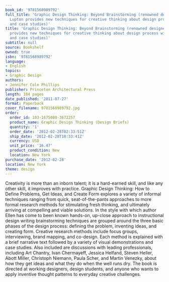 ```yaml
---
book_id: '9781568989792'
full_title: 'Graphic Design Thinking: Beyond Brainstorming (renowned designer Ellen
  Lupton provides new techniques for creative thinking about design process with examples
  and case studies)'
title: 'Graphic Design Thinking: Beyond Brainstorming (renowned designer Ellen Lupton
  provides new techniques for creative thinking about design process with examples
  and case studies)'
subtitle: null
source: Bookshelf
owned: true
isbn: '9781568989792'
language:
- English
topics:
- Graphic Design
authors:
- Jennifer Cole Phillips
publisher: Princeton Architectural Press
length: 184 pages
date_published: '2011-07-27'
format: Paperback
cover_filename: 9781568989792.jpg
order:
  order_id: 103-1675080-3672257
  product_name: Graphic Design Thinking (Design Briefs)
  quantity: '1'
  order_date: '2012-02-28T02:33:51Z'
  ship_date: '2012-02-28T18:33:41Z'
  currency: USD
  unit_price: '16.47'
  product_condition: New
  location: New York
purchase_date: '2012-02-28'
location: New York
theme: design
---
```

Creativity is more than an inborn talent; it is a hard-earned skill, and like any other skill, it improves with practice. Graphic Design Thinking: How to Define Problems, Get Ideas, and Create Form explores a variety of informal techniques ranging from quick, seat-of-the-pants approaches to more formal research methods for stimulating fresh thinking, and ultimately arriving at compelling and viable solutions. In the style with which author Ellen has come to been known hands-on, up-close approach to instructional design writing brainstorming techniques are grouped around the three basic phases of the design process: defining the problem, inventing ideas, and creating form. Creative research methods include focus groups, interviewing, brand mapping, and co-design. Each method is explained with a brief narrative text followed by a variety of visual demonstrations and case studies. Also included are discussions with leading professionals, including Art Chantry, Ivan Chermayeff, Jessica Helfand, Steven Heller, Abott Miller, Christoph Niemann, Paula Scher, and Martin Venezky, about how they get ideas and what they do when the well runs dry. The book is directed at working designers, design students, and anyone who wants to apply inventive thought patterns to everyday creative challenges.
